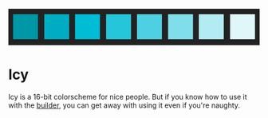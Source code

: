 <p align="center">
    <img src="./palette.png">
</p>

# Icy

Icy is a 16-bit colorscheme for nice people. But if you know how to use it with the [builder](https://github.com/chriskempson/base16), you can get away with using it even if you're naughty. 

